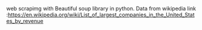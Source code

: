 web scrapimg with Beautiful soup library in python.
Data from wikipedia
link :https://en.wikipedia.org/wiki/List_of_largest_companies_in_the_United_States_by_revenue
